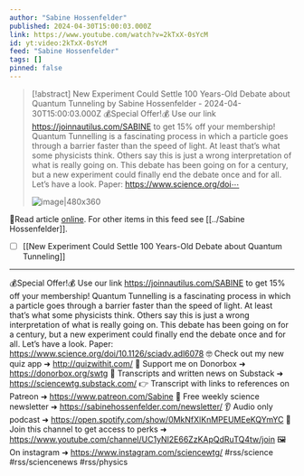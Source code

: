 ```yaml
---
author: "Sabine Hossenfelder"
published: 2024-04-30T15:00:03.000Z
link: https://www.youtube.com/watch?v=2kTxX-0sYcM
id: yt:video:2kTxX-0sYcM
feed: "Sabine Hossenfelder"
tags: []
pinned: false
---
```

> [!abstract] New Experiment Could Settle 100 Years-Old Debate about Quantum Tunneling by Sabine Hossenfelder - 2024-04-30T15:00:03.000Z
> 💰Special Offer!💰 Use our link https://joinnautilus.com/SABINE to get 15% off your membership! Quantum Tunnelling is a fascinating process in which a particle goes through a barrier faster than the speed of light. At least that’s what some physicists think. Others say this is just a wrong interpretation of what is really going on. This debate has been going on for a century, but a new experiment could finally end the debate once and for all. Let’s have a look. Paper: https://www.science.org/doi⋯
>
> ![image|480x360](https://i3.ytimg.com/vi/2kTxX-0sYcM/hqdefault.jpg)

🔗Read article [online](https://www.youtube.com/watch?v=2kTxX-0sYcM). For other items in this feed see [[../Sabine Hossenfelder]].

- [ ] [[New Experiment Could Settle 100 Years-Old Debate about Quantum Tunneling]]
- - -
💰Special Offer!💰 Use our link https://joinnautilus.com/SABINE to get 15% off your membership! Quantum Tunnelling is a fascinating process in which a particle goes through a barrier faster than the speed of light. At least that’s what some physicists think. Others say this is just a wrong interpretation of what is really going on. This debate has been going on for a century, but a new experiment could finally end the debate once and for all. Let’s have a look. Paper: https://www.science.org/doi/10.1126/sciadv.adl6078 🤓 Check out my new quiz app ➜ http://quizwithit.com/ 💌 Support me on Donorbox ➜ https://donorbox.org/swtg 📝 Transcripts and written news on Substack ➜ https://sciencewtg.substack.com/ 👉 Transcript with links to references on Patreon ➜ https://www.patreon.com/Sabine 📩 Free weekly science newsletter ➜ https://sabinehossenfelder.com/newsletter/ 👂 Audio only podcast ➜ https://open.spotify.com/show/0MkNfXlKnMPEUMEeKQYmYC 🔗 Join this channel to get access to perks ➜ https://www.youtube.com/channel/UC1yNl2E66ZzKApQdRuTQ4tw/join 🖼️ On instagram ➜ https://www.instagram.com/sciencewtg/ #rss/science #rss/sciencenews #rss/physics

